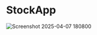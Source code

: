 # StockApp
 
![Screenshot 2025-04-07 180800](https://github.com/user-attachments/assets/01ea6074-cc4b-4a83-ae74-a825b638a142)
